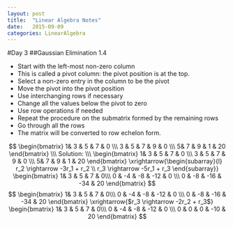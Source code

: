 ```yaml
---
layout: post
title:  "Linear Algebra Notes"
date:   2015-09-09
categories: LinearAlgebra
---
```

#Day 3
##Gaussian Elimination 1.4

- Start with the left-most non-zero column
- This is called a pivot column: the pivot position is at the top.
- Select a non-zero entry in the column to be the pivot
- Move the pivot into the pivot position
- Use interchanging rows if necessary
- Change all the values below the pivot to zero
- Use row operations if needed
- Repeat the procedure on the submatrix formed by the remaining rows 
- Go through all the rows
- The matrix will be converted to row echelon form.

$$ \begin{bmatrix} 1& 3 & 5 & 7 & 0 \\\ 3 & 5 & 7 & 9 & 0 \\\ 5& 7 & 9 & 1 & 20 \end{bmatrix} \\\
Solution: \\\
\begin{bmatrix} 1& 3 & 5 & 7 & 0 \\\ 3 & 5 & 7 & 9 & 0 \\\ 5& 7 & 9 & 1 & 20 \end{bmatrix} \xrightarrow{\begin{subarray}{l} r_2 \rightarrow -3r_1 + r_2 \\ r_3 \rightarrow -5r_1 + r_3 \end{subarray}} \begin{bmatrix} 1& 3 & 5 & 7 & 0\\\ 0 & -4 & -8 & -12 & 0 \\\ 0 & -8 & -16 & -34 & 20	\end{bmatrix} $$
$$ \begin{bmatrix}
1& 3 & 5 & 7 & 0\\\
0 & -4 & -8 & -12 & 0 \\\
0 & -8 & -16 & -34 & 20
\end{bmatrix}
\xrightarrow{$r_3 \rightarrow -2r_2 + r_3$}
\begin{bmatrix}
1& 3 & 5 & 7 & 0\\\
0 & -4 & -8 & -12 & 0 \\\
0 & 0 & 0 & -10 & 20
\end{bmatrix}
$$